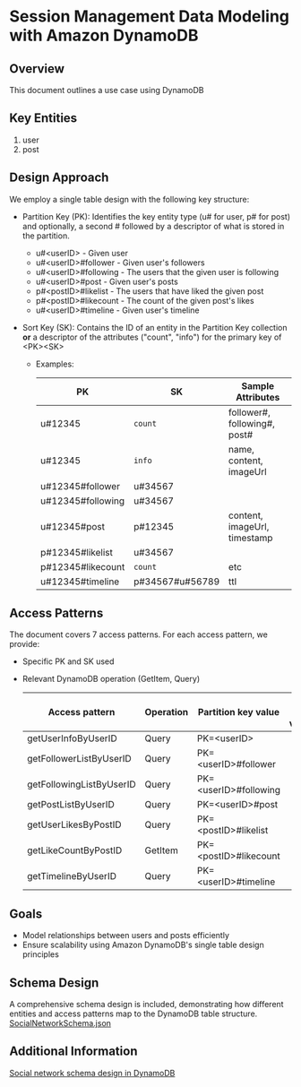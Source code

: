 # Session Management Data Modeling with Amazon DynamoDB

## Overview

This document outlines a use case using DynamoDB 

## Key Entities

1. user
2. post

## Design Approach

We employ a single table design with the following key structure:

- Partition Key (PK): Identifies the key entity type (u#<userID> for user, p#<postID> for post) and optionally, a second # followed by a descriptor of what is stored in the partition. 
  - u#\<userID\> - Given user
  - u#\<userID\>#follower - Given user's followers
  - u#\<userID\>#following - The users that the given user is following
  - u#\<userID\>#post - Given user's posts
  - p#\<postID\>#likelist - The users that have liked the given post
  - p#\<postID\>#likecount - The count of the given post's likes
  - u#\<userID\>#timeline - Given user's timeline

- Sort Key (SK): Contains the ID of an entity in the Partition Key collection 
    **or** 
  a descriptor of the attributes ("count", "info") for the primary key of \<PK\>\<SK\>

    - Examples:  

      | PK | SK | Sample Attributes |
      | ----------- | ----------- | ----------- |
      | u#12345 | `count` | follower#, following#, post# |
      | u#12345 | `info` | name, content, imageUrl |
      | u#12345#follower | u#34567 ||
      | u#12345#following | u#34567 ||
      | u#12345#post | p#12345 | content, imageUrl, timestamp |
      | p#12345#likelist | u#34567 ||
      | p#12345#likecount | `count` | etc |
      | u#12345#timeline | p#34567#u#56789 | ttl |


## Access Patterns

The document covers 7 access patterns. For each access pattern, we provide:
- Specific PK and SK used
- Relevant DynamoDB operation (GetItem, Query)

  | Access pattern | Operation | Partition key value | Sort key value |
  | ----------- | ----------- | ----------- | ----------- |
  | getUserInfoByUserID | Query | PK=\<userID\> |
  | getFollowerListByUserID | Query | PK=\<userID\>#follower |
  | getFollowingListByUserID | Query | PK=\<userID\>#following | 
  | getPostListByUserID | Query | PK=\<userID\>#post |
  | getUserLikesByPostID | Query | PK=\<postID\>#likelist |
  | getLikeCountByPostID | GetItem | PK=\<postID\>#likecount |
  | getTimelineByUserID | Query | PK=\<userID\>#timeline |

## Goals

- Model relationships between users and posts efficiently
- Ensure scalability using Amazon DynamoDB's single table design principles

## Schema Design

A comprehensive schema design is included, demonstrating how different entities and access patterns map to the DynamoDB table structure. [SocialNetworkSchema.json](https://github.com/aws-samples/aws-dynamodb-examples/blob/master/schema_design/SchemaExamples/SocialNetwork/SocialNetworkSchema.json)

## Additional Information
[Social network schema design in DynamoDB](https://docs.aws.amazon.com/amazondynamodb/latest/developerguide/data-modeling-schema-social-network.html)
